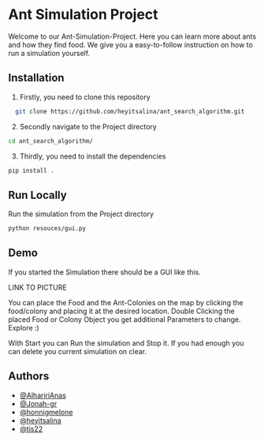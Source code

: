# Ant Simulation Project

Welcome to our Ant-Simulation-Project. Here you can learn more about ants and how they find food. We give you a easy-to-follow instruction on how to run a simulation yourself.



## Installation
1. Firstly, you need to clone this repository

```bash
  git clone https://github.com/heyitsalina/ant_search_algorithm.git
```

2. Secondly navigate to the Project directory


```bash
cd ant_search_algorithm/
```

3. Thirdly, you need to install the dependencies

```bash
pip install .
```
## Run Locally

Run the simulation from the Project directory

```bash
python resouces/gui.py
```




## Demo

If you started the Simulation there should be a GUI like this.

LINK TO PICTURE

You can place the Food and the Ant-Colonies on the map by clicking the food/colony and placing it at the desired location. 
Double Clicking the placed Food or Colony Object you get additional Parameters to change. Explore :)

With Start you can Run the simulation and Stop it. If you had enough you can delete you current simulation on clear.


## Authors

- [@AlhaririAnas](https://www.github.com/AlhaririAnas)
- [@Jonah-gr](https://www.github.com/Jonah-gr)
- [@honnigmelone](https://www.github.com/honnigmelone)
- [@heyitsalina](https://www.github.com/heyitsalina)
- [@tis22](https://www.github.com/tis22)
